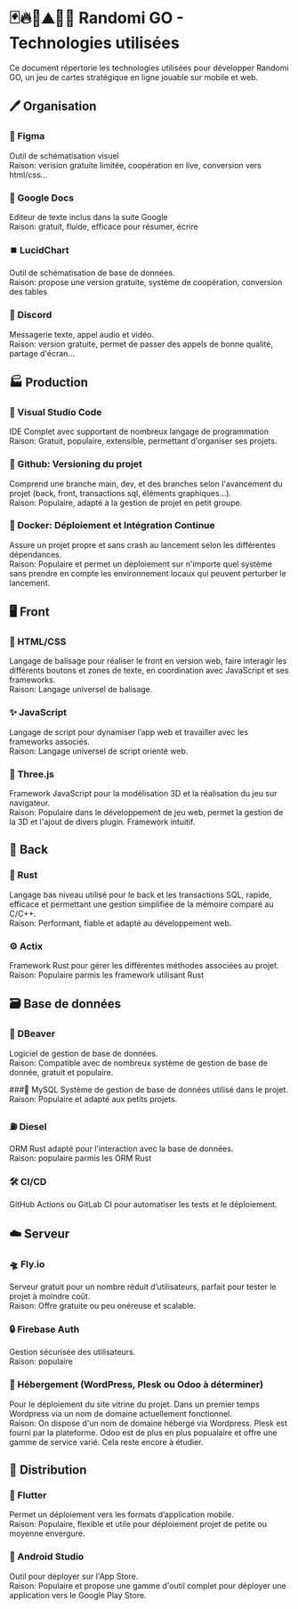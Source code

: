 
# 🃏🔥🍃⛰️🌊🎲 Randomi GO - Technologies utilisées

Ce document répertorie les technologies utilisées pour développer Randomi GO, un jeu de cartes stratégique en ligne jouable sur mobile et web.

## 🖊️ Organisation 

### 🎨 Figma
Outil de schématisation visuel<br>Raison: verision gratuite limitée, coopération en live, conversion vers html/css...

### 📃 Google Docs
Editeur de texte inclus dans la suite Google<br>Raison: gratuit, fluide, efficace pour résumer, écrire

### ⏹️ LucidChart
Outil de schématisation de base de données.<br>Raison: propose une version gratuite, système de coopération, conversion des tables 

### 👾 Discord 
Messagerie texte, appel audio et vidéo.<br>Raison: version gratuite, permet de passer des appels de bonne qualité, partage d'écran...

## 🏭 Production 

### 📝 Visual Studio Code
IDE Complet avec supportant de nombreux langage de programmation<br>Raison: Gratuit, populaire, extensible, permettant d'organiser ses projets.

### 🐙 Github: Versioning du projet
Comprend une branche main, dev, et des branches selon l'avancement du projet (back, front, transactions sql, éléments graphiques...).<br>Raison: Populaire, adapté à la gestion de projet en petit groupe.

### 🐋 Docker: Déploiement et Intégration Continue
Assure un projet propre et sans crash au lancement selon les différentes dépendances.<br>Raison: Populaire et permet un déploiement sur n'importe quel système sans prendre en compte les environnement locaux qui peuvent perturber le lancement.

## 🖥️ Front

### 🔰 HTML/CSS
Langage de balisage pour réaliser le front en version web, faire interagir les différents boutons et zones de texte, en coordination avec JavaScript et ses frameworks.<br>Raison: Langage universel de balisage.

### ✨ JavaScript
Langage de script pour dynamiser l’app web et travailler avec les frameworks associés.<br>Raison: Langage universel de script orienté web.

### 🔺 Three.js
Framework JavaScript pour la modélisation 3D et la réalisation du jeu sur navigateur.<br>Raison: Populaire dans le développement de jeu web, permet la gestion de la 3D et l'ajout de divers plugin. Framework intuitif.

## 🏢 Back

### 🦀 Rust
Langage bas niveau utilisé pour le back et les transactions SQL, rapide, efficace et permettant une gestion simplifiée de la mémoire comparé au C/C++.<br>Raison: Performant, fiable et adapté au développement web.

### ⚙️ Actix
Framework Rust pour gérer les différentes méthodes associées au projet.<br>Raison: Populaire parmis les framework utilisant Rust

## 🗃️ Base de données

### 🦫 DBeaver
Logiciel de gestion de base de données.<br>Raison: Compatible avec de nombreux système de gestion de base de donnée, gratuit et populaire.

###🐬 MySQL
Système de gestion de base de données utilisé dans le projet.<br>Raison: Populaire et adapté aux petits projets.

### ⛽ Diesel
ORM Rust adapté pour l’interaction avec la base de données.<br>Raison: populaire parmis les ORM Rust

### 🛠 CI/CD
GitHub Actions ou GitLab CI pour automatiser les tests et le déploiement.

## ☁️ Serveur

### 🛸 Fly.io
Serveur gratuit pour un nombre réduit d’utilisateurs, parfait pour tester le projet à moindre coût.<br>Raison: Offre gratuite ou peu onéreuse et scalable.

### 🔒 Firebase Auth
Gestion sécurisée des utilisateurs.<br>Raison: populaire

### 🏨 Hébergement (WordPress, Plesk ou Odoo à déterminer)
Pour le déploiement du site vitrine du projet. Dans un premier temps Wordpress via un nom de domaine actuellement fonctionnel.<br>Raison: On dispose d'un nom de domaine hébergé via Wordpress. Plesk est fourni par la plateforme. Odoo est de plus en plus popualaire et offre une gamme de service varié. Cela reste encore à étudier.

## 🎁 Distribution 

### 📱 Flutter
Permet un déploiement vers les formats d’application mobile.<br>Raison: Populaire, flexible et utile pour déploiement projet de petite ou moyenne envergure.

### 🤖 Android Studio
Outil pour déployer sur l'App Store.<br>Raison: Populaire et propose une gamme d'outil complet pour déployer une application vers le Google Play Store.

